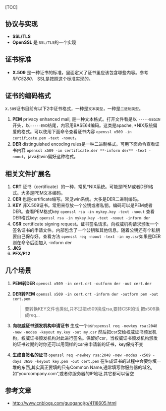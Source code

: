 [TOC]

## 协议与实现

- **SSL/TLS**
- **OpenSSL** 是 `SSL/TLS`的一个实现

## 证书标准

- **X.509** 是一种证书的标准，里面定义了证书里应该包含哪些内容。参考*RFC5280*， SSL是按照这个标准实现的。

## 证书的编码格式

`X.509`证书目前有以下2中证书格式，一种是`文本类型`，一种是`二进制类型`。

1. **PEM** privacy enhanced mail, 是一种文本格式。打开文件看是以 `-----BEGIN`开头，以`-----END`结尾，内容用BASE64编码。这类是apache, *NIX系统偏爱的格式。可以使用下面命令查看证书内容
   `openssl x509 -in certificate.pem -text -noout`。
2. **DER** distinguished encoding rules是一种二进制格式。可用下面命令查看证书内容
   `openssl x509 -in certificate.der **-inform der** -text -noout`。java和win偏好这种格式。

## 相关文件扩展名

1. **CRT** 证书（certificate）的一种，常见*NIX系统。可能是PEM或者DER格式。大多是PEM文本编码。
2. **CER** 也是certificate缩写。常见win系统。大多是DER二进制编码。
3. **KEY** 非X.509证书。常用来存放一个公钥或者私钥。编码可以是PEM或者DER。查看PEM格式key 
   `openssl rsa -in mykey.key -text -noout`
   查看DER格式key:
   `openssl rsa -in mykey.key -text -noout -inform der`
4. **CSR** certificate signing request。证书签名请求。向权威机构请求颁发一个签名证书的申请文件。内部包含了一个公钥和其他信息。随着公钥还有个私钥要自己保存好。查看方法
   `openssl req -noout -text -in my.csr`如果是DER则在命令后面加入 -inform der
5. **JKS**
6. **PFX/P12**

## 几个场景

1. **PEM转DER** `openssl x509 -in cert.crt -outform der -out cert.der`

2. **DER转PEM** `openssl x509 -in cert.crt -inform der -outform pem -out cert.pem`

   > 要转换KEY文件也类似,只不过把x509换成rsa,要转CSR的话,把x509换成req…

3. **向权威证书颁发机构申请证书** 生成一个csr:`openssl req -newkey rsa:2048 -new -nodes -keyout my.key -out my.csr`
   然后把csr交给权威证书颁发机构，权威证书颁发机构对此进行签名。保留好csr，当权威证书颁发机构颁发的证书过期的时你还可以用同样的csr来申请新的证书，key保持不变

   

4. **生成自签名的证书** `openssl req -newkey rsa:2048 -new -nodes -x509 -days 3650 -keyout key.pem -out cert.pem`
   在生成证书的过程中会要你填一堆的东西,其实真正要填的只有Common Name,通常填写你服务器的域名,如”yourcompany.com”,或者你服务器的IP地址,其它都可以留空

   

## 参考文章

- http://www.cnblogs.com/guogangj/p/4118605.html
